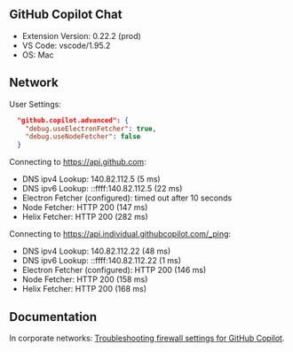 ## GitHub Copilot Chat

- Extension Version: 0.22.2 (prod)
- VS Code: vscode/1.95.2
- OS: Mac

## Network

User Settings:
```json
  "github.copilot.advanced": {
    "debug.useElectronFetcher": true,
    "debug.useNodeFetcher": false
  }
```

Connecting to https://api.github.com:
- DNS ipv4 Lookup: 140.82.112.5 (5 ms)
- DNS ipv6 Lookup: ::ffff:140.82.112.5 (22 ms)
- Electron Fetcher (configured): timed out after 10 seconds
- Node Fetcher: HTTP 200 (147 ms)
- Helix Fetcher: HTTP 200 (282 ms)

Connecting to https://api.individual.githubcopilot.com/_ping:
- DNS ipv4 Lookup: 140.82.112.22 (48 ms)
- DNS ipv6 Lookup: ::ffff:140.82.112.22 (1 ms)
- Electron Fetcher (configured): HTTP 200 (146 ms)
- Node Fetcher: HTTP 200 (158 ms)
- Helix Fetcher: HTTP 200 (168 ms)

## Documentation

In corporate networks: [Troubleshooting firewall settings for GitHub Copilot](https://docs.github.com/en/copilot/troubleshooting-github-copilot/troubleshooting-firewall-settings-for-github-copilot).